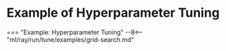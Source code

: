 # Example of Hyperparameter Tuning

=== "Example: Hyperparameter Tuning"
    --8<-- "ml/ray/run/tune/examples/grid-search.md"
